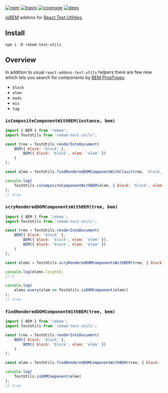 [![npm](https://img.shields.io/npm/v/rebem-test-utils.svg?style=flat-square)](https://www.npmjs.com/package/rebem-test-utils)
[![travis](http://img.shields.io/travis/rebem/test-utils.svg?style=flat-square)](https://travis-ci.org/rebem/test-utils)
[![coverage](https://img.shields.io/codecov/c/github/rebem/test-utils.svg?style=flat-square)](https://codecov.io/github/rebem/test-utils)
[![deps](https://img.shields.io/gemnasium/rebem/test-utils.svg?style=flat-square)](https://gemnasium.com/rebem/test-utils)

[reBEM](https://github.com/rebem/rebem) addons for [React Test Utilities](https://facebook.github.io/react/docs/test-utils.html).

## Install

```
npm i -D rebem-test-utils
```

## Overview

In addition to usual `react-addons-test-utils` helpers there are few new which lets you search for components by [BEM PropTypes](https://github.com/rebem/rebem#bem-proptypes):

* `block`
* `elem`
* `mods`
* `mix`
* `tag`

### `isCompositeComponentWithBEM(instance, bem)`

```js
import { BEM } from 'rebem';
import TestUtils from 'rebem-test-utils';

const tree = TestUtils.renderIntoDocument(
    BEM({ block: 'block' },
        BEM({ block: 'block', elem: 'elem' })
    )
);

const elem = TestUtils.findRenderedDOMComponentWithClass(tree, 'block__elem');

console.log(
    TestUtils.isCompositeComponentWithBEM(elem, { block: 'block', elem: 'elem' })
);
// true
```

### `scryRenderedDOMComponentsWithBEM(tree, bem)`

```js
import { BEM } from 'rebem';
import TestUtils from 'rebem-test-utils';

const tree = TestUtils.renderIntoDocument(
    BEM({ block: 'block' },
        BEM({ block: 'block', elem: 'elem' }),
        BEM({ block: 'block', elem: 'elem' })
    )
);

const elems = TestUtils.scryRenderedDOMComponentsWithBEM(tree, { block: 'block', elem: 'elem' });

console.log(elems.length);
// 2

console.log(
    elems.every(elem => TestUtils.isDOMComponent(elem))
);
// true
```

### `findRenderedDOMComponentWithBEM(tree, bem)`

```js
import { BEM } from 'rebem';
import TestUtils from 'rebem-test-utils';

const tree = TestUtils.renderIntoDocument(
    BEM({ block: 'block' },
        BEM({ block: 'block', elem: 'elem' })
    )
);

const elem = TestUtils.findRenderedDOMComponentWithBEM(tree, { block: 'block', elem: 'elem' });

console.log(
    TestUtils.isDOMComponent(elem)
);
// true
```
